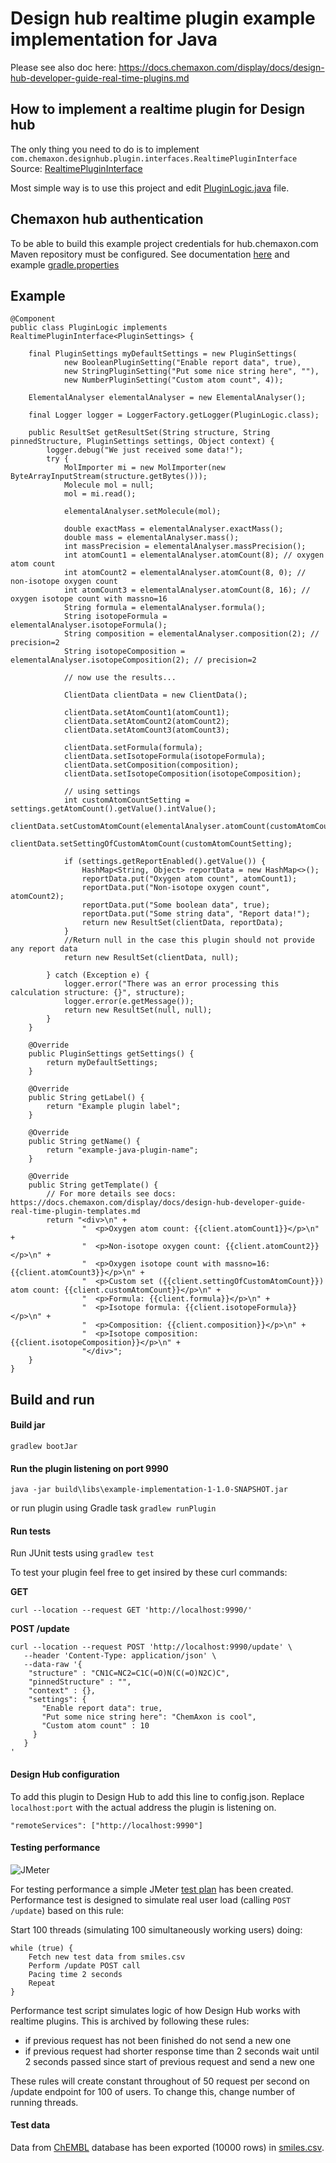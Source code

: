 # Design hub realtime plugin example implementation for Java
Please see also doc here: 
https://docs.chemaxon.com/display/docs/design-hub-developer-guide-real-time-plugins.md

## How to implement a realtime plugin for Design hub
The only thing you need to do is to implement `com.chemaxon.designhub.plugin.interfaces.RealtimePluginInterface`
Source:  [RealtimePluginInterface](docs/RealtimePluginInterface.java)

Most simple way is to use this project and edit [PluginLogic.java](src/main/java/com/chemaxon/designhub/plugin/exampleimpl/PluginLogic.java) file.

## Chemaxon hub authentication
To be able to build this example project credentials for hub.chemaxon.com Maven repository must be configured. See documentation [here](https://docs.chemaxon.com/display/docs/public-repository.md#src-1806243-publicrepository-gradle) and example [gradle.properties](gradle.properties)

## Example
```
@Component
public class PluginLogic implements RealtimePluginInterface<PluginSettings> {

    final PluginSettings myDefaultSettings = new PluginSettings(
            new BooleanPluginSetting("Enable report data", true),
            new StringPluginSetting("Put some nice string here", ""),
            new NumberPluginSetting("Custom atom count", 4));

    ElementalAnalyser elementalAnalyser = new ElementalAnalyser();

    final Logger logger = LoggerFactory.getLogger(PluginLogic.class);

    public ResultSet getResultSet(String structure, String pinnedStructure, PluginSettings settings, Object context) {
        logger.debug("We just received some data!");
        try {
            MolImporter mi = new MolImporter(new ByteArrayInputStream(structure.getBytes()));
            Molecule mol = null;
            mol = mi.read();

            elementalAnalyser.setMolecule(mol);

            double exactMass = elementalAnalyser.exactMass();
            double mass = elementalAnalyser.mass();
            int massPrecision = elementalAnalyser.massPrecision();
            int atomCount1 = elementalAnalyser.atomCount(8); // oxygen atom count
            int atomCount2 = elementalAnalyser.atomCount(8, 0); // non-isotope oxygen count
            int atomCount3 = elementalAnalyser.atomCount(8, 16); // oxygen isotope count with massno=16
            String formula = elementalAnalyser.formula();
            String isotopeFormula = elementalAnalyser.isotopeFormula();
            String composition = elementalAnalyser.composition(2); // precision=2
            String isotopeComposition = elementalAnalyser.isotopeComposition(2); // precision=2

            // now use the results...

            ClientData clientData = new ClientData();

            clientData.setAtomCount1(atomCount1);
            clientData.setAtomCount2(atomCount2);
            clientData.setAtomCount3(atomCount3);

            clientData.setFormula(formula);
            clientData.setIsotopeFormula(isotopeFormula);
            clientData.setComposition(composition);
            clientData.setIsotopeComposition(isotopeComposition);

            // using settings
            int customAtomCountSetting = settings.getAtomCount().getValue().intValue();
            clientData.setCustomAtomCount(elementalAnalyser.atomCount(customAtomCountSetting));
            clientData.setSettingOfCustomAtomCount(customAtomCountSetting);

            if (settings.getReportEnabled().getValue()) {
                HashMap<String, Object> reportData = new HashMap<>();
                reportData.put("Oxygen atom count", atomCount1);
                reportData.put("Non-isotope oxygen count", atomCount2);
                reportData.put("Some boolean data", true);
                reportData.put("Some string data", "Report data!");
                return new ResultSet(clientData, reportData);
            }
            //Return null in the case this plugin should not provide any report data
            return new ResultSet(clientData, null);

        } catch (Exception e) {
            logger.error("There was an error processing this calculation structure: {}", structure);
            logger.error(e.getMessage());
            return new ResultSet(null, null);
        }
    }

    @Override
    public PluginSettings getSettings() {
        return myDefaultSettings;
    }

    @Override
    public String getLabel() {
        return "Example plugin label";
    }

    @Override
    public String getName() {
        return "example-java-plugin-name";
    }

    @Override
    public String getTemplate() {
        // For more details see docs: https://docs.chemaxon.com/display/docs/design-hub-developer-guide-real-time-plugin-templates.md
        return "<div>\n" +
                "  <p>Oxygen atom count: {{client.atomCount1}}</p>\n" +
                "  <p>Non-isotope oxygen count: {{client.atomCount2}}</p>\n" +
                "  <p>Oxygen isotope count with massno=16: {{client.atomCount3}}</p>\n" +
                "  <p>Custom set ({{client.settingOfCustomAtomCount}}) atom count: {{client.customAtomCount}}</p>\n" +
                "  <p>Formula: {{client.formula}}</p>\n" +
                "  <p>Isotope formula: {{client.isotopeFormula}}</p>\n" +
                "  <p>Composition: {{client.composition}}</p>\n" +
                "  <p>Isotope composition: {{client.isotopeComposition}}</p>\n" +
                "</div>";
    }
}
```

## Build and run

#### Build jar
`gradlew bootJar`

#### Run the plugin listening on port 9990
`java -jar build\libs\example-implementation-1-1.0-SNAPSHOT.jar`

or run plugin using Gradle task ```gradlew runPlugin```

#### Run tests
Run JUnit tests using ```gradlew test```

To test your plugin feel free to get insired by these curl commands:

**GET**
```
curl --location --request GET 'http://localhost:9990/'
```

**POST /update**
```
curl --location --request POST 'http://localhost:9990/update' \
   --header 'Content-Type: application/json' \
   --data-raw '{
   	"structure" : "CN1C=NC2=C1C(=O)N(C(=O)N2C)C",
   	"pinnedStructure" : "",
   	"context" : {},
   	"settings": {
       "Enable report data": true,
       "Put some nice string here": "ChemAxon is cool",
       "Custom atom count" : 10
     }
   }
'
```

#### Design Hub configuration 
To add this plugin to Design Hub to add this line to config.json. Replace `localhost:port` with the actual address the plugin is listening on.

```"remoteServices": ["http://localhost:9990"]```

#### Testing performance
![JMeter](jmeter/jmeter.png "JMeter")

For testing performance a simple JMeter [test plan](jmeter/performancetest.jmx) has been created. Performance test is designed to simulate real user load (calling `POST /update`) based on this rule:

Start 100 threads (simulating 100 simultaneously working users) doing:

```
while (true) {
    Fetch new test data from smiles.csv    
    Perform /update POST call
    Pacing time 2 seconds
    Repeat
}
```

Performance test script simulates logic of how Design Hub works with realtime plugins.
This is archived by following these rules:
- if previous request has not been finished do not send a new one
- if previous request had shorter response time than 2 seconds wait until 2 seconds passed since start of
previous request and send a new one 

These rules will create constant throughout of 50 request per second on /update endpoint for 100 of users. To change
this, change number of running threads. 

#### Test data
Data from [ChEMBL](https://www.ebi.ac.uk/chembl/) database has been exported (10000 rows) in [smiles.csv](jmeter/smiles.csv).
